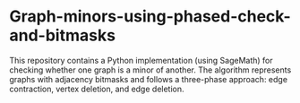 # Graph-minors-using-phased-check-and-bitmasks
This repository contains a Python implementation (using SageMath) for checking whether one graph is a minor of another. The algorithm represents graphs with adjacency bitmasks and follows a three-phase approach: edge contraction, vertex deletion, and edge deletion.
